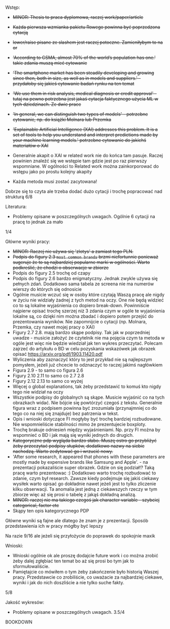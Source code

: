 
Wstęp: 
	
* ~~MINOR: Thesis to praca dyplomowa, raczej work/paper/article~~
* ~~Każda pierwsza wzmianka pakietu Rowego powinna być poprzedzona cytacją~~
* ~~lower/raise pisane ze slashem jest raczej potoczne. Zamieniłybym to na or~~
* ~~'According to GSMA, almost 70% of the world’s population has one.' takie zdania muszą mieć cytowanie~~
* ~~'The smartphone market has been steadily developing and growing since then, both in size, as well as in models and suppliers.' - przydałoby się jakieś cytowanie badań rynku na ten temat~~
* ~~'We use them in risk analysis, medical diagnosis or credit approval' - tutaj na pewno potrzebna jest jakaś cytacja faktycznego użycia ML w tych dziedzinach. Ze dwie prace~~ 
* ~~'In general, we can distinguish two types of models' - potrzebne cytowanie, np. do książki Molnara lub Przemka~~
* ~~'Explainable Artificial Intelligence (XAI) addresses this problem. It is a set of tools to help you understand and interpret predictions made by your machine learning models.' potrzebne cytowanie do jakichś materiałów o XAI~~

* Generalnie akapit o XAI w related work nie do końca tam pasuje. Raczej powinien znaleźć się we wstępie tam gdzie jest po raz pierwszy wspomniane. W ogólności to Related work można zainkorporować do wstępu jako po prostu kolejny akapity
* Każda metoda musi zostać zacytowana!

Dobrze się to czyta ale trzeba dodać dużo cytacji i trochę popracować nad strukturą
6/8

Literatura:
	
* Problemy opisane w poszczególnych uwagach. Ogólnie 6 cytacji na pracę to jednak za mało

1/4 

Główne wyniki pracy:

* ~~MINOR: Raczej nie używa się 'zlotys' a zamiast tego PLN.~~
* ~~Podpis do figury 2.3 `most common brands` brzmi niefortunnie ponieważ sugeruje że to są najbardziej popularne marki w ogólności. Warto podkreślić, że chodzi o obserwacje w zbiorze~~
* Podpis do figury 2.5 trochę od czapy
* Podpis do figury 2.6 bardzo enigmatyczny. Jednak zwykle używa się pełnych zdań. Dodatkowo sama tabela ze screena nie ma numerów wierszy do których się odnosicie
* Ogólnie musicie wczuć się w osoby które czytają Waszą pracę ale nigdy w życiu nie widziały żadnej z tych metod na oczy. One nie będą widzieć co to są lokalne wyjaśnienia co dopiero break-down. Powinniście najpierw opisać trochę szerzej niż 3 zdania czym w ogóle te wyjaśnienia lokalne są, co dzięki nim można zbadać i dopiero potem przejść do prezentowania wyników. Nie zapomnijcie o cytacji (np. Molnara, Przemka, czy nawet mojej pracy o XAI)
* Figury 2.7 2.8. mają bardzo skąpe podpisy. Tak jak w poprzedniej uwadze - musicie założyć że czytelnik nie ma pojęcia czym ta metoda w ogóle jest więc nie będzie wiedział jak ten wykres przeczytać. Polecam zajrzeć do artykułu o BD w celu pozyskania wskazówek jak obrazek opisać https://arxiv.org/pdf/1903.11420.pdf
* Wyliczenia aby zaznaczyć który to jest przykład nie są najlepszym pomysłem, jeżeli już chcecie to odznaczyć to raczej jakimś nagłówkiem
* Figura 2.9 - to samo co figura 2.6
* Figury 2.10 2.11 to samo co 2.7 2.8
* Figury 2.12 2.13 to samo co wyżej
* Więcej o global explanations, tak żeby przedstawić to komuś kto nigdy tego nie widział na oczy
* Wszystkie podpisy do globalnych są skąpe. Musicie wyjaśnić co na tych obrazkach widać. Nie bójcie się powtórzyć czegoś z tekstu. Generalnie figura wraz z podpisem powinna być zrozumiała (przynajmniej co do tego co na niej się znajduje) bez patrzenia w tekst. 
* Opis i wnioski dotyczące FI mogłyby być trochę bardziej rozbudowane. Nie wspomnieliście stabilności mimo że prezentujecie boxploty.
* Trochę brakuje odniesień między wyjaśnieniami. Np. przy FI można by wspomnieć o BD i jak mają się wyniki jednych do drugich.
* ~~Kategoryczne pdp wygląda bardzo słabo. Muszę ostro go przybliżyć żeby przeczytać podpisy słupków, dodatkowo nazwy na siebie nachodzą. Warto zedytować go i wrzucić nowy.~~ 
* 'After some research, it appeared that phones with these parameters are mostly made by expensive brands like Samsung and Apple'. - na prezentacji pokazaliście super obrazek. Gdzie on się podział!? Taką pracę warto prezentowac :) Dodatkowo warto trochę rozbudować to zdanie, czym był research. Zawsze kiedy podejmuje się jakiś ciekawy wysiłek warto opisać go dokładnie nawet jeżeli jest to tylko zliczenie kilku obserwacji. Ta anomalia jest jedną z ciekawszych rzeczy w tym zbiorze więc aż się prosi o tabelę z jakąś dokładną analizą.
* ~~MINOR: raczej nie ma takiego czegoś jak character variable - szybciej categorical, factor etc~~
* Skąpy ten opis kategorycznego PDP

Główne wyniki są fajne ale dlatego że znam je z prezentacji. Sposób przedstawienia ich w pracy mógłby być lepszy

Na razie 9/16 ale jeżeli się przyłożycie do poprawek do spokojnie maxik 

Wnioski:

* Wnioski ogólnie ok ale proszę dodajcie future work i co można zrobić żeby dalej zgłębiać ten temat bo aż się prosi bo tym jak to sformułowaliście.
* Pamiętajcie co mówiłem o tym żeby zakończenie było historią Waszej pracy. Przedstawcie co zrobiliście, co uważacie za najbardziej ciekawe, wyniki i jak do nich doszliście a nie tylko suche fakty.

5/8 

Jakość wykresów:

* Problemy opisane w poszczególnych uwagach.
3.5/4

BOOKDOWN 
